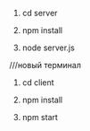 1. cd server

2. npm install 

3. node server.js


///новый терминал 

1. cd client 

2. npm install 

3. npm start 
